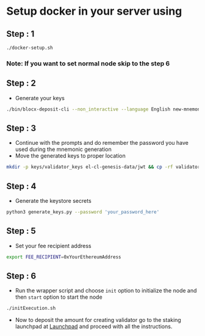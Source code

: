 # Setup docker in your server using

## Step : 1

```bash
./docker-setup.sh
```

### Note: If you want to set normal node skip to the step 6

## Step : 2

- Generate your keys

```bash
./bin/blocx-deposit-cli --non_interactive --language English new-mnemonic
```

## Step : 3

- Continue with the prompts and do remember the password you have used during the mnemonic generation
- Move the generated keys to proper location

```bash
mkdir -p keys/validator_keys el-cl-genesis-data/jwt && cp -rf validator_keys/* keys/validator_keys
```

## Step : 4

- Generate the keystore secrets

```bash
python3 generate_keys.py --password 'your_password_here'
```

## Step : 5

- Set your fee recipient address

```bash
export FEE_RECIPIENT=0xYourEthereumAddress
```

## Step : 6

- Run the wrapper script and choose `init` option to initialize the node and then `start` option to start the node

```bash
./initExecution.sh
```

- Now to deposit the amount for creating validator go to the staking launchpad at [Launchpad](http://149.102.152.164:3000/) and proceed with all the instructions.
